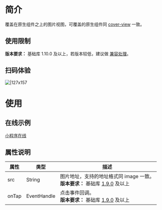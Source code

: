 # 简介

覆盖在原生组件之上的图片视图，可覆盖的原生组件同 [cover-view](https://opendocs.alipay.com/mini/component/cover-view) 一致。

## 使用限制

**版本要求：** 基础库 1.10.0 及以上，若版本较低，建议做 [兼容处理](https://opendocs.alipay.com/mini/framework/compatibility)。

## 扫码体验

![|127x157](https://gw.alipayobjects.com/mdn/rms_d929c6/afts/img/A*JFj2RaJ7iKEAAAAAAAAAAABjARQnAQ#align=left&display=inline&height=157&margin=%5Bobject%20Object%5D&originHeight=1906&originWidth=1540&status=done&style=none&width=127)

# 使用

## 在线示例

[小程序在线](https://opendocs.alipay.com/openbox/mini/opendocs/basic-component?view=preview&defaultPage=pages/cover-view/index&defaultOpenedFiles=pages/cover-view/index&theme=light)

## 属性说明

| **属性** | **类型** | **描述** |
| --- | --- | --- |
| src | String | 图片地址，支持的地址格式同 image 一致。<br />**版本要求：** 基础库 [1.9.0](https://opendocs.alipay.com/mini/framework/compatibility) 及以上 |
| onTap | EventHandle | 点击事件回调。<br />**版本要求：** 基础库 [1.9.0](https://opendocs.alipay.com/mini/framework/compatibility) 及以上 |
